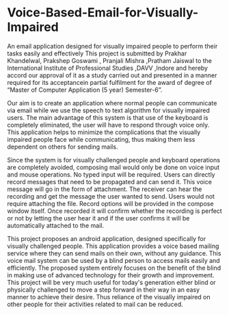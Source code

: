 # Voice-Based-Email-for-Visually-Impaired
An email application designed for visually impaired people to perform their tasks easily and effectively
This project is submitted by Prakhar Khandelwal, Prakshep Goswami , Pranjali Mishra ,Pratham Jaiswal to the International Institute of Professional Studies ,DAVV ,Indore and hereby accord our approval of it as a study carried out and presented in a manner required for its acceptancein partial fulfilment for the award of degree of “Master of Computer Application (5 year) Semester-6”.

Our aim is to create an application where normal people can communicate via email while we use the speech to text algorithm for visually impaired users. The main advantage of this system is that use of the keyboard is completely eliminated, the user will have to respond through voice only. This application helps to minimize the complications that the visually impaired people face while communicating, thus making them less dependent on others for sending mails.

Since the system is for visually challenged people and keyboard operations are completely avoided, composing mail would only be done on voice input and mouse operations. No typed input will be required. Users can directly record messages that need to be propagated and can send it. This voice message will go in the form of attachment. The receiver can hear the recording and get the message the user wanted to send. Users would not require attaching the file. Record options will be provided in the compose window itself. Once recorded it will confirm whether the recording is perfect or not by letting the user hear it and if the user confirms it will be automatically attached to the mail.

This project proposes an android application, designed specifically for visually challenged people. This application provides a voice based mailing service where they can send mails on their own, without any guidance. This voice mail system can be used by a blind person to access mails easily and efficiently. The proposed system entirely focuses on the benefit of the blind in making use of advanced technology for their growth and improvement. This project will be very much useful for today's generation either blind or physically challenged to move a step forward in their way in an easy manner to achieve their desire. Thus reliance of the visually impaired on other people for their activities related to mail can be reduced.
